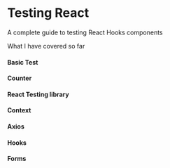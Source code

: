 # Testing React

A complete guide to testing React Hooks components

What I have covered so far

#### Basic Test

#### Counter

#### React Testing library

#### Context

#### Axios

#### Hooks

#### Forms
 
